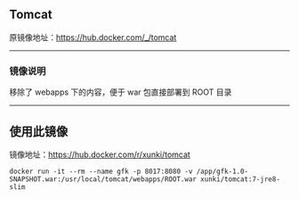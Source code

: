 ## Tomcat
原镜像地址：https://hub.docker.com/_/tomcat

---

### 镜像说明
移除了 webapps 下的内容，便于 war 包直接部署到 ROOT 目录

---

## 使用此镜像

镜像地址：https://hub.docker.com/r/xunki/tomcat

```
docker run -it --rm --name gfk -p 8017:8080 -v /app/gfk-1.0-SNAPSHOT.war:/usr/local/tomcat/webapps/ROOT.war xunki/tomcat:7-jre8-slim
```
